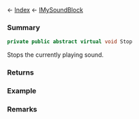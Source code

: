← [Index](Api-Index) ← [IMySoundBlock](SpaceEngineers.Game.ModAPI.Ingame.IMySoundBlock)

### Summary

```csharp
private public abstract virtual void Stop
```

Stops the currently playing sound.

### Returns

### Example

### Remarks

